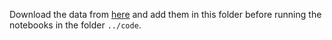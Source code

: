 Download the data from [here](https://doi.org/10.5281/zenodo.7656868) and add them in this folder before running the notebooks in the folder `../code`.
